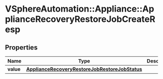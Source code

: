 # VSphereAutomation::Appliance::ApplianceRecoveryRestoreJobCreateResp

## Properties
Name | Type | Description | Notes
------------ | ------------- | ------------- | -------------
**value** | [**ApplianceRecoveryRestoreJobRestoreJobStatus**](ApplianceRecoveryRestoreJobRestoreJobStatus.md) |  | 


